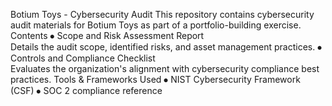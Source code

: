 Botium Toys - Cybersecurity Audit
This repository contains cybersecurity audit materials for Botium Toys as part of a portfolio-building exercise.
Contents
⦁	Scope and Risk Assessment Report  
Details the audit scope, identified risks, and asset management practices.
⦁	Controls and Compliance Checklist  
Evaluates the organization's alignment with cybersecurity compliance best practices.
Tools & Frameworks Used
⦁	NIST Cybersecurity Framework (CSF)
⦁	SOC 2 compliance reference
